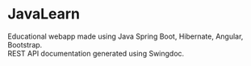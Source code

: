 # JavaLearn
Educational webapp made using Java Spring Boot, Hibernate, Angular, Bootstrap.  
REST API documentation generated using Swingdoc.
